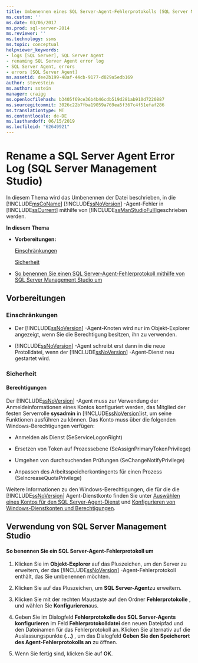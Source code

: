 ```yaml
---
title: Umbenennen eines SQL Server-Agent-Fehlerprotokolls (SQL Server Management Studio)|Microsoft-Dokumente
ms.custom: ''
ms.date: 03/06/2017
ms.prod: sql-server-2014
ms.reviewer: ''
ms.technology: ssms
ms.topic: conceptual
helpviewer_keywords:
- logs [SQL Server], SQL Server Agent
- renaming SQL Server Agent error log
- SQL Server Agent, errors
- errors [SQL Server Agent]
ms.assetid: dee2b199-48af-44cb-9177-d029a5edb169
author: stevestein
ms.author: sstein
manager: craigg
ms.openlocfilehash: b3405f69ce36b4b46cdb519d281ab910d7220887
ms.sourcegitcommit: 3026c22b7fba19059a769ea5f367c4f51efaf286
ms.translationtype: MT
ms.contentlocale: de-DE
ms.lasthandoff: 06/15/2019
ms.locfileid: "62649921"
---
```

# <a name="rename-a-sql-server-agent-error-log-sql-server-management-studio"></a>Rename a SQL Server Agent Error Log (SQL Server Management Studio)
  In diesem Thema wird das Umbenennen der Datei beschrieben, in die [!INCLUDE[msCoName](../../includes/msconame-md.md)] [!INCLUDE[ssNoVersion](../../includes/ssnoversion-md.md)] -Agent-Fehler in [!INCLUDE[ssCurrent](../../includes/sscurrent-md.md)] mithilfe von [!INCLUDE[ssManStudioFull](../../includes/ssmanstudiofull-md.md)]geschrieben werden.  
  
 **In diesem Thema**  
  
-   **Vorbereitungen:**  
  
     [Einschränkungen](#Restrictions)  
  
     [Sicherheit](#Security)  
  
-   [So benennen Sie einen SQL Server-Agent-Fehlerprotokoll mithilfe von SQL Server Management Studio um](#SSMSProcedure)  
  
##  <a name="BeforeYouBegin"></a> Vorbereitungen  
  
###  <a name="Restrictions"></a> Einschränkungen  
  
-   Der [!INCLUDE[ssNoVersion](../../includes/ssnoversion-md.md)] -Agent-Knoten wird nur im Objekt-Explorer angezeigt, wenn Sie die Berechtigung besitzen, ihn zu verwenden.  
  
-   [!INCLUDE[ssNoVersion](../../includes/ssnoversion-md.md)] -Agent schreibt erst dann in die neue Protolldatei, wenn der [!INCLUDE[ssNoVersion](../../includes/ssnoversion-md.md)] -Agent-Dienst neu gestartet wird.  
  
###  <a name="Security"></a> Sicherheit  
  
####  <a name="Permissions"></a> Berechtigungen  
 Der [!INCLUDE[ssNoVersion](../../includes/ssnoversion-md.md)] -Agent muss zur Verwendung der Anmeldeinformationen eines Kontos konfiguriert werden, das Mitglied der festen Serverrolle **sysadmin** in [!INCLUDE[ssNoVersion](../../includes/ssnoversion-md.md)]ist, um seine Funktionen ausführen zu können. Das Konto muss über die folgenden Windows-Berechtigungen verfügen:  
  
-   Anmelden als Dienst (SeServiceLogonRight)  
  
-   Ersetzen von Token auf Prozessebene (SeAssignPrimaryTokenPrivilege)  
  
-   Umgehen von durchsuchenden Prüfungen (SeChangeNotifyPrivilege)  
  
-   Anpassen des Arbeitsspeicherkontingents für einen Prozess (SeIncreaseQuotaPrivilege)  
  
 Weitere Informationen zu den Windows-Berechtigungen, die für die die [!INCLUDE[ssNoVersion](../../includes/ssnoversion-md.md)] Agent-Dienstkonto finden Sie unter [Auswählen eines Kontos für den SQL Server-Agent-Dienst](select-an-account-for-the-sql-server-agent-service.md) und [Konfigurieren von Windows-Dienstkonten und Berechtigungen](../../database-engine/configure-windows/configure-windows-service-accounts-and-permissions.md).  
  
##  <a name="SSMSProcedure"></a> Verwendung von SQL Server Management Studio  
  
#### <a name="to-rename-a-sql-server-agent-error-log"></a>So benennen Sie ein SQL Server-Agent-Fehlerprotokoll um  
  
1.  Klicken Sie im **Objekt-Explorer** auf das Pluszeichen, um den Server zu erweitern, der das [!INCLUDE[ssNoVersion](../../includes/ssnoversion-md.md)] -Agent-Fehlerprotokoll enthält, das Sie umbenennen möchten.  
  
2.  Klicken Sie auf das Pluszeichen, um **SQL Server-Agent**zu erweitern.  
  
3.  Klicken Sie mit der rechten Maustaste auf den Ordner **Fehlerprotokolle** , und wählen Sie **Konfigurieren**aus.  
  
4.  Geben Sie im Dialogfeld **Fehlerprotokolle des SQL Server-Agents konfigurieren** im Feld **Fehlerprotokolldatei** den neuen Dateipfad und den Dateinamen für das Fehlerprotokoll an. Klicken Sie alternativ auf die Auslassungspunkte **(...)** , um das Dialogfeld **Geben Sie den Speicherort des Agent-Fehlerprotokolls an** zu öffnen.  
  
5.  Wenn Sie fertig sind, klicken Sie auf **OK**.  
  
  
